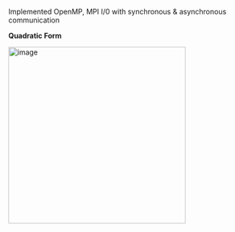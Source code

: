Implemented OpenMP, MPI I/0 with synchronous & asynchronous communication

**Quadratic Form**

<img width="352" alt="image" src="https://github.com/gMerm/Quadratic-Form-2D-Diffusion/assets/84518146/7db4452a-5736-46a2-a0de-1e63c9793a49">

